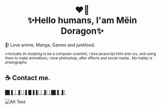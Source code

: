 <h1 align="center">❤️‍🔥<br>✨Hello humans, I'am Mëin Doragon✨</h1>

📕I Love anime, Manga, Games and junkfood.

<p><small>✏Actually im studying to be a computer scientist, i love javascript html and css, and using them to make animations, i love photoshop, 
  after effects and social media.. My hobby is photography.</small></p>

## ☕ Contact me.
[█▌▌│▐││▌█▐▐││▐││█▌▌▐│](meindoragon.carrd.co)

![Alt Text](https://c.tenor.com/Be2VMHgl378AAAAC/tohru-dragonmaid.gif)
